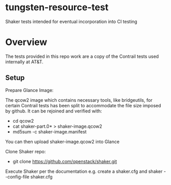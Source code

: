 # tungsten-resource-test
Shaker tests intended for eventual incorporation into CI testing

Overview
===============
The tests provided in this repo work are a copy of the Contrail tests used internally at AT&T.

Setup
------------------

Prepare Glance Image:

The qcow2 image which contains necessary tools, like bridgeutils, for certain Contrail tests has been split
to accommodate the file size imposed by github. It can be rejoined and verified with:

  - cd qcow2
  - cat shaker-part.0* > shaker-image.qcow2
  - md5sum -c shaker-image.manifest

You can then upload shaker-image.qcow2 into Glance

Clone Shaker repo:

- git clone https://github.com/openstack/shaker.git

Execute Shaker per the documentation e.g. create a shaker.cfg and shaker --config-file shaker.cfg
